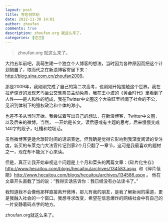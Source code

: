 ```yaml
---
layout: post
title: 写在创世纪
date: 2012-11-30 14:01
author: zhoufan
comments: true    
description: zhoufan.org 就这么来了。
categories: [述己]
---
```

<blockquote>zhoufan.org 就这么来了。</blockquote>
大约五年前吧，我萌生建一个独立个人博客的想法，当时因为各种原因而把这个计划搁置了，取而代之在新浪博客寄居下来：<a title="周凡新浪博客" href="http://blog.sina.com.cn/zhoufan2009" target="_blank">http://blog.sina.com.cn/zhoufan2009</a>。

那是2009年，我刚刚完成了自己的第二次高考，也刚刚开始接触这个世界。我在拉萨惊讶的发现乞丐坐公交售票员主动免票，我在王小波的《黄金时代》里看到了人性——是人和性的组成，我在Twitter中文圈这个大染缸里听闻了社会的不公，见识到体制下的强权政治和个体的渺小。

也差不多从当时开始，我尝试着写出自己的想法，在新浪博客，Twitter中文圈，以及后来的微博。当然， 一开始是长文，读后感或有主题的思考，后来慢慢变成140字的段子，吐槽和垃圾话。

虽然微博客更适合琐碎时间的话语表达，但我确是觉得它影响到我深度阅读的专注度，新买的布莱克门大法官传记到家2个月只翻了一章节，这可是我最喜欢的题材之一，现在却不能沉下心来读。

但是，真正让我开始审视这个问题是上个月和菜头的两篇文章：《碎片化生存》<a title="碎片化生存" href="http://www.hecaitou.com/blogs/hecaitou/archives/134583.aspx" target="_blank">http://www.hecaitou.com/blogs/hecaitou/archives/134583.aspx</a>  和《碎片低能》<a title="碎片低能" href="http://www.hecaitou.com/blogs/hecaitou/archives/134586.aspx" target="_blank">http://www.hecaitou.com/blogs/hecaitou/archives/134586.aspx</a> 。 他在文章开头直截了当的说：“我得实话告诉你：我已经没有办法读书了。”

我知道我不会像他那样直接离开微博，那儿有我的朋友，是我了解新闻的渠道，更是我融入社会的一个窗口。我想寻求改变，希望在信息爆炸的网络社会中有自己的一片安静着码点字的地方。

zhoufan.org就这么来了。

